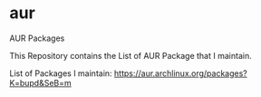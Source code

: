 # aur
AUR Packages

This Repository contains the List of AUR Package that I maintain.

List of Packages I maintain: https://aur.archlinux.org/packages?K=bupd&SeB=m
